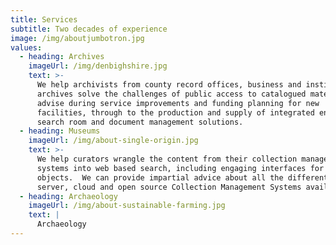 ```yaml
---
title: Services
subtitle: Two decades of experience
image: /img/aboutjumbotron.jpg
values:
  - heading: Archives
    imageUrl: /img/denbighshire.jpg
    text: >-
      We help archivists from county record offices, business and institution
      archives solve the challenges of public access to catalogued material.  We
      advise during service improvements and funding planning for new
      facilities, through to the production and supply of integrated end-to-end
      search room and document management solutions.
  - heading: Museums
    imageUrl: /img/about-single-origin.jpg
    text: >-
      We help curators wrangle the content from their collection management
      systems into web based search, including engaging interfaces for 2D and 3D
      objects.  We can provide impartial advice about all the different desktop,
      server, cloud and open source Collection Management Systems available.
  - heading: Archaeology
    imageUrl: /img/about-sustainable-farming.jpg
    text: |
      Archaeology
---
```



